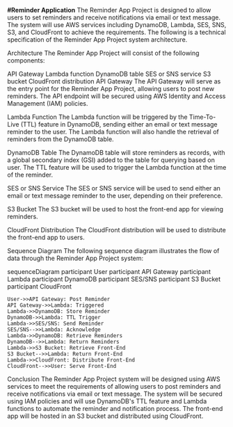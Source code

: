 **#Reminder Application**
The Reminder App Project is designed to allow users to set reminders and receive notifications via email or text message. The system will use AWS services including DynamoDB, Lambda, SES, SNS, S3, and CloudFront to achieve the requirements. The following is a technical specification of the Reminder App Project system architecture.

Architecture
The Reminder App Project will consist of the following components:

API Gateway
Lambda function
DynamoDB table
SES or SNS service
S3 bucket
CloudFront distribution
API Gateway
The API Gateway will serve as the entry point for the Reminder App Project, allowing users to post new reminders. The API endpoint will be secured using AWS Identity and Access Management (IAM) policies.

Lambda Function
The Lambda function will be triggered by the Time-To-Live (TTL) feature in DynamoDB, sending either an email or text message reminder to the user. The Lambda function will also handle the retrieval of reminders from the DynamoDB table.

DynamoDB Table
The DynamoDB table will store reminders as records, with a global secondary index (GSI) added to the table for querying based on user. The TTL feature will be used to trigger the Lambda function at the time of the reminder.

SES or SNS Service
The SES or SNS service will be used to send either an email or text message reminder to the user, depending on their preference.

S3 Bucket
The S3 bucket will be used to host the front-end app for viewing reminders.

CloudFront Distribution
The CloudFront distribution will be used to distribute the front-end app to users.

Sequence Diagram
The following sequence diagram illustrates the flow of data through the Reminder App Project system:

sequenceDiagram
    participant User
    participant API Gateway
    participant Lambda
    participant DynamoDB
    participant SES/SNS
    participant S3 Bucket
    participant CloudFront

    User->>API Gateway: Post Reminder
    API Gateway->>Lambda: Triggered
    Lambda->>DynamoDB: Store Reminder
    DynamoDB->>Lambda: TTL Trigger
    Lambda->>SES/SNS: Send Reminder
    SES/SNS-->>Lambda: Acknowledge
    Lambda->>DynamoDB: Retrieve Reminders
    DynamoDB-->>Lambda: Return Reminders
    Lambda->>S3 Bucket: Retrieve Front-End
    S3 Bucket-->>Lambda: Return Front-End
    Lambda->>CloudFront: Distribute Front-End
    CloudFront-->>User: Serve Front-End

Conclusion
The Reminder App Project system will be designed using AWS services to meet the requirements of allowing users to post reminders and receive notifications via email or text message. The system will be secured using IAM policies and will use DynamoDB's TTL feature and Lambda functions to automate the reminder and notification process. The front-end app will be hosted in an S3 bucket and distributed using CloudFront.
